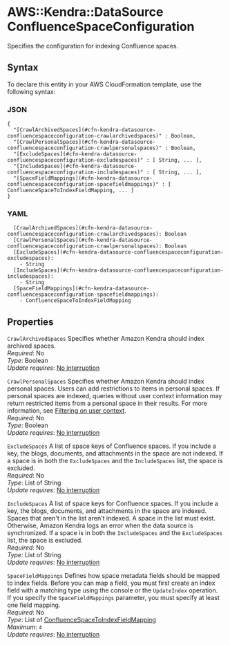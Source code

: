 # AWS::Kendra::DataSource ConfluenceSpaceConfiguration<a name="aws-properties-kendra-datasource-confluencespaceconfiguration"></a>

Specifies the configuration for indexing Confluence spaces\.

## Syntax<a name="aws-properties-kendra-datasource-confluencespaceconfiguration-syntax"></a>

To declare this entity in your AWS CloudFormation template, use the following syntax:

### JSON<a name="aws-properties-kendra-datasource-confluencespaceconfiguration-syntax.json"></a>

```
{
  "[CrawlArchivedSpaces](#cfn-kendra-datasource-confluencespaceconfiguration-crawlarchivedspaces)" : Boolean,
  "[CrawlPersonalSpaces](#cfn-kendra-datasource-confluencespaceconfiguration-crawlpersonalspaces)" : Boolean,
  "[ExcludeSpaces](#cfn-kendra-datasource-confluencespaceconfiguration-excludespaces)" : [ String, ... ],
  "[IncludeSpaces](#cfn-kendra-datasource-confluencespaceconfiguration-includespaces)" : [ String, ... ],
  "[SpaceFieldMappings](#cfn-kendra-datasource-confluencespaceconfiguration-spacefieldmappings)" : [ ConfluenceSpaceToIndexFieldMapping, ... ]
}
```

### YAML<a name="aws-properties-kendra-datasource-confluencespaceconfiguration-syntax.yaml"></a>

```
  [CrawlArchivedSpaces](#cfn-kendra-datasource-confluencespaceconfiguration-crawlarchivedspaces): Boolean
  [CrawlPersonalSpaces](#cfn-kendra-datasource-confluencespaceconfiguration-crawlpersonalspaces): Boolean
  [ExcludeSpaces](#cfn-kendra-datasource-confluencespaceconfiguration-excludespaces): 
    - String
  [IncludeSpaces](#cfn-kendra-datasource-confluencespaceconfiguration-includespaces): 
    - String
  [SpaceFieldMappings](#cfn-kendra-datasource-confluencespaceconfiguration-spacefieldmappings): 
    - ConfluenceSpaceToIndexFieldMapping
```

## Properties<a name="aws-properties-kendra-datasource-confluencespaceconfiguration-properties"></a>

`CrawlArchivedSpaces`  <a name="cfn-kendra-datasource-confluencespaceconfiguration-crawlarchivedspaces"></a>
Specifies whether Amazon Kendra should index archived spaces\.  
*Required*: No  
*Type*: Boolean  
*Update requires*: [No interruption](https://docs.aws.amazon.com/AWSCloudFormation/latest/UserGuide/using-cfn-updating-stacks-update-behaviors.html#update-no-interrupt)

`CrawlPersonalSpaces`  <a name="cfn-kendra-datasource-confluencespaceconfiguration-crawlpersonalspaces"></a>
Specifies whether Amazon Kendra should index personal spaces\. Users can add restrictions to items in personal spaces\. If personal spaces are indexed, queries without user context information may return restricted items from a personal space in their results\. For more information, see [Filtering on user context](https://docs.aws.amazon.com/kendra/latest/dg/user-context-filter.html)\.  
*Required*: No  
*Type*: Boolean  
*Update requires*: [No interruption](https://docs.aws.amazon.com/AWSCloudFormation/latest/UserGuide/using-cfn-updating-stacks-update-behaviors.html#update-no-interrupt)

`ExcludeSpaces`  <a name="cfn-kendra-datasource-confluencespaceconfiguration-excludespaces"></a>
A list of space keys of Confluence spaces\. If you include a key, the blogs, documents, and attachments in the space are not indexed\. If a space is in both the `ExcludeSpaces` and the `IncludeSpaces` list, the space is excluded\.  
*Required*: No  
*Type*: List of String  
*Update requires*: [No interruption](https://docs.aws.amazon.com/AWSCloudFormation/latest/UserGuide/using-cfn-updating-stacks-update-behaviors.html#update-no-interrupt)

`IncludeSpaces`  <a name="cfn-kendra-datasource-confluencespaceconfiguration-includespaces"></a>
A list of space keys for Confluence spaces\. If you include a key, the blogs, documents, and attachments in the space are indexed\. Spaces that aren't in the list aren't indexed\. A space in the list must exist\. Otherwise, Amazon Kendra logs an error when the data source is synchronized\. If a space is in both the `IncludeSpaces` and the `ExcludeSpaces` list, the space is excluded\.  
*Required*: No  
*Type*: List of String  
*Update requires*: [No interruption](https://docs.aws.amazon.com/AWSCloudFormation/latest/UserGuide/using-cfn-updating-stacks-update-behaviors.html#update-no-interrupt)

`SpaceFieldMappings`  <a name="cfn-kendra-datasource-confluencespaceconfiguration-spacefieldmappings"></a>
Defines how space metadata fields should be mapped to index fields\. Before you can map a field, you must first create an index field with a matching type using the console or the `UpdateIndex` operation\.  
If you specify the `SpaceFieldMappings` parameter, you must specify at least one field mapping\.  
*Required*: No  
*Type*: List of [ConfluenceSpaceToIndexFieldMapping](aws-properties-kendra-datasource-confluencespacetoindexfieldmapping.md)  
*Maximum*: `4`  
*Update requires*: [No interruption](https://docs.aws.amazon.com/AWSCloudFormation/latest/UserGuide/using-cfn-updating-stacks-update-behaviors.html#update-no-interrupt)